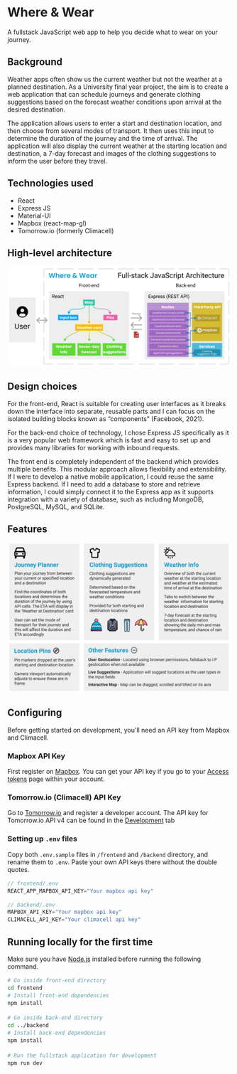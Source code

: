 # Where & Wear
A fullstack JavaScript web app to help you decide what to wear on your journey.

## Background
Weather apps often show us the current weather but not the weather at a planned destination. As a University final year project, the aim is to create a web application that can schedule journeys and generate clothing suggestions based on the forecast weather conditions upon arrival at the desired destination.

The application allows users to enter a start and destination location, and then choose from several modes of transport. It then uses this input to determine the duration of the journey and the time of arrival. The application will also display the current weather at the starting location and destination, a 7-day forecast and images of the clothing suggestions to inform the user before they travel.

## Technologies used
- React
- Express JS
- Material-UI
- Mapbox (react-map-gl)
- Tomorrow.io (formerly Climacell)

## High-level architecture  
![img_2.png](images/img_2.png)

## Design choices
For the front-end, React is suitable for creating user interfaces as it breaks down the interface into separate, reusable parts and I can focus on the isolated building blocks known as “components” (Facebook, 2021).

For the back-end choice of technology, I chose Express JS specifically as it is a very popular web framework which is fast and easy to set up and provides many libraries for working with inbound requests.

The front end is completely independent of the backend which provides multiple benefits. This modular approach allows flexibility and extensibility. If I were to develop a native mobile application, I could reuse the same Express backend. If I need to add a database to store and retrieve information, I could simply connect it to the Express app as it supports integration with a variety of database, such as including MongoDB, PostgreSQL, MySQL, and SQLite.

## Features
![img_1.png](images/img_1.png)

## Configuring
Before getting started on development, you'll need an API key from Mapbox and Climacell.

### Mapbox API Key
First register on [Mapbox](https://account.mapbox.com/auth/signin/?route-to=%22https://account.mapbox.com/%22). You can get your API key if you go to your [Access tokens](https://account.mapbox.com/access-tokens/) page within your account.

### Tomorrow.io (Climacell) API Key
Go to [Tomorrow.io](https://www.tomorrow.io/) and register a developer account. The API key for Tomorrow.io API v4 can be found in the [Development](https://app.tomorrow.io/development/keys) tab

### Setting up `.env` files
Copy both `.env.sample` files in `/frontend` and `/backend` directory, and rename them to `.env`. Paste your own API keys there without the double quotes.
```JavaScript
// frontend/.env
REACT_APP_MAPBOX_API_KEY="Your mapbox api key"
```

```JavaScript
// backend/.env
MAPBOX_API_KEY="Your mapbox api key"
CLIMACELL_API_KEY="Your climacell api key"
```

## Running locally for the first time
Make sure you have [Node.js](https://nodejs.org/en/) installed before running the following command.
```bash
# Go inside front-end directory
cd frontend
# Install front-end dependencies
npm install

# Go inside back-end directory
cd ../backend
# Install back-end dependencies
npm install

# Run the fullstack application for development
npm run dev
```
